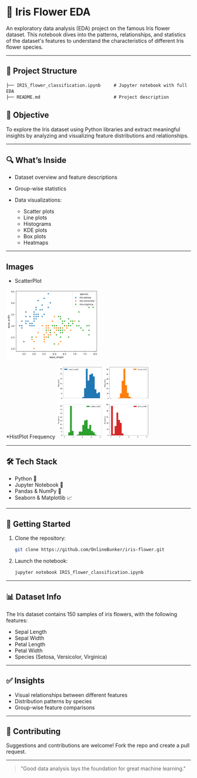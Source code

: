 # 🌸 Iris Flower EDA

An exploratory data analysis (EDA) project on the famous Iris flower dataset. This notebook dives into the patterns, relationships, and statistics of the dataset's features to understand the characteristics of different Iris flower species.

---

## 📂 Project Structure

```
├── IRIS_flower_classification.ipynb     # Jupyter notebook with full EDA
├── README.md                            # Project description
```

## 📌 Objective

To explore the Iris dataset using Python libraries and extract meaningful insights by analyzing and visualizing feature distributions and relationships.

---

## 🔍 What’s Inside

* Dataset overview and feature descriptions
* Group-wise statistics
* Data visualizations:

  * Scatter plots
  * Line plots
  * Histograms
  * KDE plots
  * Box plots
  * Heatmaps

---

## Images
* ScatterPlot
<img src="images/image1.png" width="50%"/>

*HistPlot Frequency 
<img src="images/image2.png" width="50%" />

---

## 🛠️ Tech Stack

* Python 🐍
* Jupyter Notebook 📓
* Pandas & NumPy 🧮
* Seaborn & Matplotlib 📈

---

## 🚀 Getting Started

1. Clone the repository:

   ```bash
   git clone https://github.com/OnlineBunker/iris-flower.git
   ```

2. Launch the notebook:

   ```bash
   jupyter notebook IRIS_flower_classification.ipynb
   ```

---

## 📊 Dataset Info

The Iris dataset contains 150 samples of iris flowers, with the following features:

* Sepal Length
* Sepal Width
* Petal Length
* Petal Width
* Species (Setosa, Versicolor, Virginica)

---

## ✅ Insights

* Visual relationships between different features
* Distribution patterns by species
* Group-wise feature comparisons

---

## 🤝 Contributing

Suggestions and contributions are welcome! Fork the repo and create a pull request.

---

> "Good data analysis lays the foundation for great machine learning."
